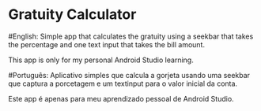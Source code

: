 # Gratuity Calculator
 #English:
   Simple app that calculates the gratuity using a seekbar that takes the percentage and one text input that takes the bill amount.
   
   This app is only for my personal Android Studio learning.
 
 #Português:
   Aplicativo simples que calcula a gorjeta usando uma seekbar que captura a porcetagem e um textinput para o valor inicial da conta.
   
   Este app é apenas para meu aprendizado pessoal de Android Studio.
